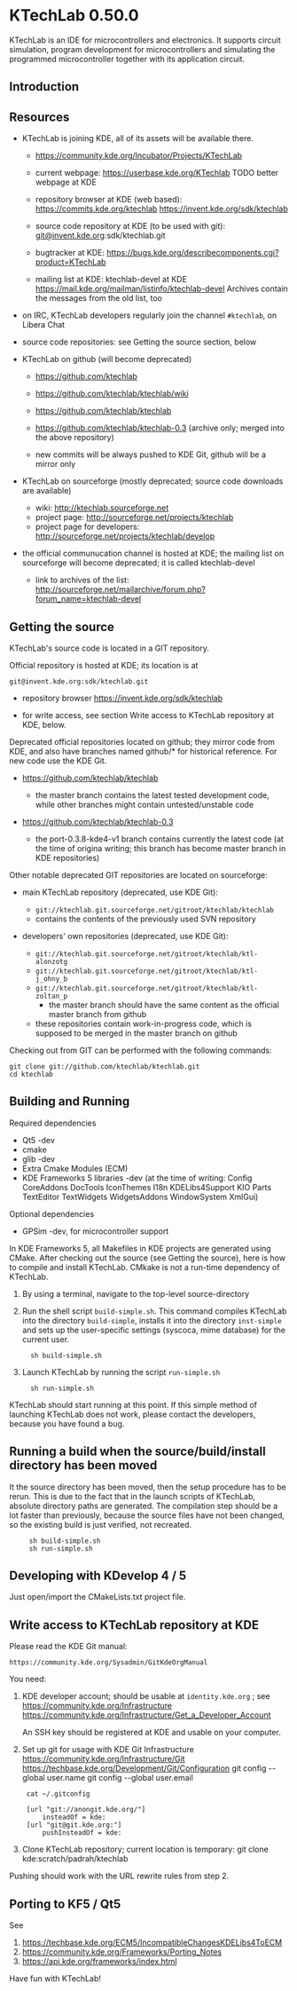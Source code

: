 
KTechLab 0.50.0
=============

KTechLab is an IDE for microcontrollers and electronics.
It supports circuit simulation,
program development for microcontrollers and
simulating the programmed microcontroller together with its application circuit.

Introduction
-------------

Resources
-------------
- KTechLab is joining KDE, all of its assets will be available there.

    - https://community.kde.org/Incubator/Projects/KTechLab

    - current webpage:
        https://userbase.kde.org/KTechlab
        TODO better webpage at KDE

    - repository browser at KDE (web based):
        https://commits.kde.org/ktechlab
        https://invent.kde.org/sdk/ktechlab

    - source code repository at KDE (to be used with git):
        git@invent.kde.org:sdk/ktechlab.git

    - bugtracker at KDE:
        https://bugs.kde.org/describecomponents.cgi?product=KTechLab

    - mailing list at KDE:
        ktechlab-devel at KDE
        https://mail.kde.org/mailman/listinfo/ktechlab-devel
        Archives contain the messages from the old list, too

- on IRC, KTechLab developers regularly join the channel
    `#ktechlab`, on Libera Chat

- source code repositories: see Getting the source section, below

- KTechLab on github (will become deprecated)
    
    - https://github.com/ktechlab

    - https://github.com/ktechlab/ktechlab/wiki

    - https://github.com/ktechlab/ktechlab
    - https://github.com/ktechlab/ktechlab-0.3 (archive only; merged into the above repository)
    - new commits will be always pushed to KDE Git, github will be a mirror only

- KTechLab on sourceforge (mostly deprecated; source code downloads are available)
    - wiki:
        http://ktechlab.sourceforge.net
    - project page:
        http://sourceforge.net/projects/ktechlab
    - project page for developers:
        http://sourceforge.net/projects/ktechlab/develop

- the official communucation channel is hosted at KDE; the mailing list on sourceforge will become deprecated;
        it is called ktechlab-devel
    - link to archives of the list:
        http://sourceforge.net/mailarchive/forum.php?forum_name=ktechlab-devel



Getting the source
------------------

KTechLab's source code is located in a GIT repository.

Official repository is hosted at KDE; its location is at

    git@invent.kde.org:sdk/ktechlab.git

  - repository browser
      https://invent.kde.org/sdk/ktechlab

  - for write access, see section Write access to KTechLab repository at KDE, below.


Deprecated official repositories located on github; they mirror code from KDE,
and also have branches named github/* for historical reference.
For new code use the KDE Git.

- https://github.com/ktechlab/ktechlab
    - the master branch contains the latest tested development code,
        while other branches might contain untested/unstable code

- https://github.com/ktechlab/ktechlab-0.3
    - the port-0.3.8-kde4-v1 branch contains currently the latest code
    (at the time of origina writing; this branch has become master branch in KDE repositories)


Other notable deprecated GIT repositories are located on sourceforge:

- main KTechLab repository (deprecated, use KDE Git):
    - `git://ktechlab.git.sourceforge.net/gitroot/ktechlab/ktechlab`
    - contains the contents of the previously used SVN repository

- developers' own repositories (deprecated, use KDE Git):
    - `git://ktechlab.git.sourceforge.net/gitroot/ktechlab/ktl-alonzotg`
    - `git://ktechlab.git.sourceforge.net/gitroot/ktechlab/ktl-j_ohny_b`
    - `git://ktechlab.git.sourceforge.net/gitroot/ktechlab/ktl-zoltan_p`
        - the master branch should have the same content as the
            official master branch from github
    - these repositories contain work-in-progress code,
        which is supposed to be merged in the master branch on github

Checking out from GIT can be performed with the following commands:

    git clone git://github.com/ktechlab/ktechlab.git
    cd ktechlab


Building and Running
--------------------

Required dependencies

- Qt5 -dev
- cmake
- glib -dev
- Extra Cmake Modules (ECM)
- KDE Frameworks 5 libraries -dev  (at the time of writing:
   Config CoreAddons DocTools IconThemes I18n KDELibs4Support
    KIO Parts TextEditor TextWidgets WidgetsAddons
    WindowSystem XmlGui)

Optional dependencies

- GPSim -dev, for microcontroller support



In KDE Frameworks 5, all Makefiles in KDE projects are generated using CMake.
After checking out the source (see Getting the source),
here is how to compile and install KTechLab.
CMkake is not a run-time dependency of KTechLab.


1. By using a terminal, navigate to the top-level source-directory

2. Run the shell script `build-simple.sh`.
    This command compiles KTechLab into the directory `build-simple`,
    installs it into the directory `inst-simple` and
    sets up the user-specific settings (syscoca, mime database) for the
    current user.

         sh build-simple.sh

3. Launch KTechLab by running the script `run-simple.sh`

         sh run-simple.sh

KTechLab should start running at this point.
If this simple method of launching KTechLab does not work,
please contact the developers, because you have found a bug.

## Running a build when the source/build/install directory has been moved

It the source directory has been moved, then the setup procedure has
to be rerun. This is due to the fact that in the launch scripts of
KTechLab, absolute directory paths are generated.
The compilation step should be a lot faster than previously, because
the source files have not been changed, so the existing build is
just verified, not recreated.

         sh build-simple.sh
         sh run-simple.sh

Developing with KDevelop 4 / 5
--------------------------

Just open/import the CMakeLists.txt project file.


Write access to KTechLab repository at KDE
------------------------------------------

Please read the KDE Git manual:

    https://community.kde.org/Sysadmin/GitKdeOrgManual

You need:

1. KDE developer account; should be usable at `identity.kde.org` ; see
    https://community.kde.org/Infrastructure
    https://community.kde.org/Infrastructure/Get_a_Developer_Account

    An SSH key should be registered at KDE and usable on your computer.

2. Set up git for usage with KDE Git Infrastructure
    https://community.kde.org/Infrastructure/Git
    https://techbase.kde.org/Development/Git/Configuration
        git config --global user.name <Your Real Name>
        git config --global user.email <Your identity.kde.org email>

        cat ~/.gitconfig

        [url "git://anongit.kde.org/"]
            insteadOf = kde:
        [url "git@git.kde.org:"]
            pushInsteadOf = kde:

3. Clone KTechLab repository; current location is temporary:
        git clone kde:scratch/padrah/ktechlab

Pushing should work with the URL rewrite rules from step 2.


Porting to KF5 / Qt5
--------------------

See
1. https://techbase.kde.org/ECM5/IncompatibleChangesKDELibs4ToECM
2. https://community.kde.org/Frameworks/Porting_Notes
3. https://api.kde.org/frameworks/index.html

Have fun with KTechLab!

